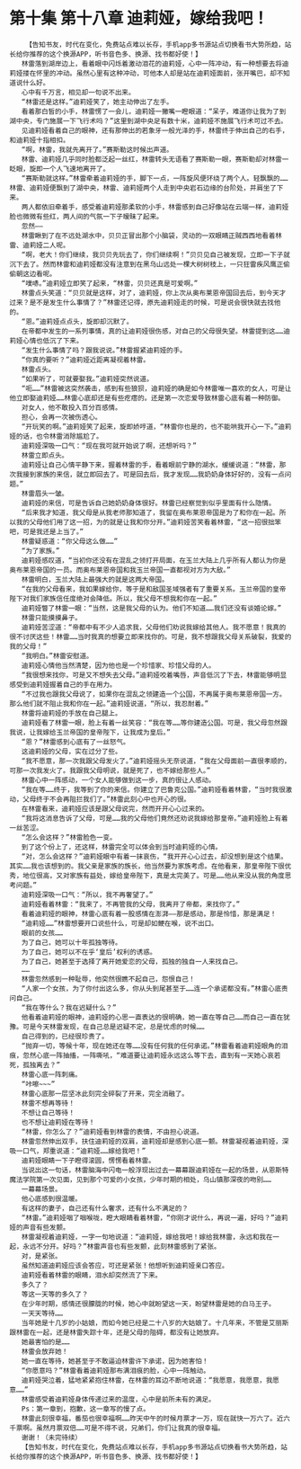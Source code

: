 # 第十集 第十八章 迪莉娅，嫁给我吧！
        【告知书友，时代在变化，免费站点难以长存，手机app多书源站点切换看书大势所趋，站长给你推荐的这个换源APP，听书音色多、换源、找书都好使！】
       林雷落到湖岸边上，看着眼中闪烁着激动泪花的迪莉娅，心中一阵冲动，有一种想要去将迪莉娅搂在怀里的冲动。虽然心里有这种冲动，可他本人却是站在迪莉娅面前，张开嘴巴，却不知道说什么好。
       心中有千万言，相见却一句说不出来。
       “林雷还是这样。”迪莉娅笑了，她主动伸出了左手。
       看着那白皙的小手，林雷愣了一会儿，迪莉娅一撇嘴一瞪眼道：“呆子，难道你让我为了到湖中央，专门施展一下飞行术吗？”这里到湖中央足有数十米，迪莉娅不施展飞行术可过不去。
       见迪莉娅看着自己的眼神，还有那伸出的若象牙一般光泽的手，林雷终于伸出自己的右手，和迪莉娅十指相扣。
       “啊，林雷，我就先离开了。”赛斯勒这时候出声道。
       林雷、迪莉娅几乎同时脸都泛起一丝红，林雷转头无语看了赛斯勒一眼，赛斯勒却对林雷一眨眼，旋即一个人飞速地离开了。
       “赛斯勒就这样。”林雷牵着迪莉娅的手，脚下一点，一阵旋风便环绕了两个人。轻飘飘的……林雷、迪莉娅便飘到了湖中央，林雷、迪莉娅两个人走到中央岩石边缘的台阶处，并肩坐了下来。
       两人都依旧牵着手，感受着迪莉娅那柔软的小手，林雷感到自己好像站在云端一样，迪莉娅脸也微微有些红，两人间的气氛一下子暧昧了起来。
       忽然——
       林雷瞅到了在不远处湖水中，贝贝正冒出那个小脑袋，灵动的一双眼睛正贼西西地看着林雷、迪莉娅二人呢。
       “啊，老大！你们继续，我贝贝先玩去了，你们继续啊！”贝贝见自己被发现，立即一下子就沉下去了。然而林雷和迪莉娅都没有注意到在黑乌山远处一棵大树树枝上，一只狂雷疾风鹰正偷偷朝这边看呢。
       “噗哧。”迪莉娅立即笑了起来，“林雷，贝贝还真是可爱啊。”
       林雷点头笑道：“贝贝就是这样，对了，迪莉娅，你上次从奥布莱恩帝国回去后，到今天才过来？是不是发生什么事情了？”林雷还记得，原先迪莉娅走的时候，可是说会很快就去找他的。
       “恩。”迪莉娅点点头，旋即却沉默了。
       在帝都中发生的一系列事情，真的让迪莉娅很伤感，对自己的父母很失望。林雷提到这……迪莉娅心情也低沉了下来。
       “发生什么事情了吗？跟我说说。”林雷握紧迪莉娅的手。
       “你真的要听？”迪莉娅近距离凝视着林雷。
       林雷点头。
       “如果听了，可就要娶我。”迪莉娅突然说道。
       “呃……”林雷被这突然袭击，感到有些狼狈，迪莉娅的确是如今林雷唯一喜欢的女人，可是让他立即娶迪莉娅……林雷心底却还是有些疙瘩的。还是第一次恋爱导致林雷心底有着一种防御。
       对女人，他不敢投入百分百感情。
       担心，会再一次被伤透心。
       “开玩笑的啊。”迪莉娅笑了起来，旋即娇哼道，“林雷你也是的，也不能哄我开心一下。”迪莉娅的话，也令林雷消除尴尬了。
       迪莉娅深吸一口气：“现在我可就开始说了啊，还想听吗？”
       林雷立即点头。
       迪莉娅让自己心情平静下来，握着林雷的手，看着眼前宁静的湖水，缓缓说道：“林雷，那次我接到家族的来信，就立即回去了。可是回去后，我才发现……我奶奶身体好好的，没有一点问题。”
       林雷眉头一皱。
       迪莉娅的来信，可是告诉自己她奶奶身体很好。林雷已经察觉到似乎里面有什么隐情。
       “后来我才知道，我父母是从我老师那知道了，我留在奥布莱恩帝国是为了和你在一起。所以我的父母他们用了这一招，为的就是让我和你分开。”迪莉娅苦笑看着林雷，“这一招很拙笨吧，可是我还是上当了。”
       林雷疑惑道：“你父母这么做……”
       “为了家族。”
       迪莉娅感叹道，“当初你还没有在混乱之领打开局面，在玉兰大陆上几乎所有人都认为你是奥布莱恩帝国的一员。而奥布莱恩帝国和我玉兰帝国一直都视对方为大敌。”
       林雷明白，玉兰大陆上最强大的就是这两大帝国。
       “在我的父母看来，我如果嫁给你，等于是和敌国圣域强者有了重要关系。玉兰帝国的皇帝陛下对我们家族信任度绝对会降低。所以，我父母不想我和你在一起。”
       迪莉娅瞥了林雷一眼：“当然，这是我父母的认为。他们不知道……我们还没有谈婚论嫁。”
       林雷只能摸摸鼻子。
       迪莉娅苦涩道：“帝都中有不少人追求我，父母他们劝说我嫁给其他人。我不愿意！我真的很不讨厌这些！林雷……当时我真的想要立即来找你的。可是，我不想跟我父母关系破裂，我爱的我的父母！”
       “我明白。”林雷安慰道。
       迪莉娅心情他当然清楚，因为他也是一个珍惜家、珍惜父母的人。
       “我很想来找你，可是又不想失去父母。”迪莉娅咬着嘴唇，声音低沉了下去，林雷能够明显感受到迪莉娅握着自己的手在用力。
       “不过我也跟我父母说了，如果你在混乱之领建造一个公国，不再属于奥布莱恩帝国一方。那么他们就不阻止我和你在一起。”迪莉娅说道，“所以，我忍耐着。”
       林雷将迪莉娅的手放在自己腿上。
       迪莉娅看了林雷一眼，脸上有着一丝笑容：“我在等……等你建造公国。可是，我父母忽然跟我说，让我嫁给玉兰帝国的皇帝陛下，让我成为皇后。”
       “恩？”林雷感到心底有了一丝怒气。
       这迪莉娅的父母，实在过分了些。
       “我不愿意，那一次我跟父母发火了。”迪莉娅摇头无奈说道，“我在父母面前一直很孝顺的，可那一次我发火了。我跟我父母明说，就是死了，也不嫁给那些人。”
       林雷心中一阵感动，一个女人能够做到这一步，真的很让人感动。
       “我在等……终于，我等到了你的来信。你建立了巴鲁克公国。”迪莉娅看着林雷，“当时我很激动，父母终于不会再阻拦我们了。”林雷此刻心中也开心的很。
       在林雷看来，迪莉娅应该是跟父母说完，然而开开心心过来的。
       “我将这消息告诉了父母，可是……我的父母他们竟然还劝说我嫁给那皇帝。”迪莉娅脸上有着一丝苦涩。
       “怎么会这样？”林雷脸色一变。
       到了这个份上了，还这样，林雷完全可以体会到当时迪莉娅的心情。
       “对，怎么会这样？”迪莉娅眼中有着一抹哀伤，“我开开心心过去，却没想到是这个结果。其实……我也该想到的。我父亲是家族的族长，他当然要为家族考虑。在他看来，那皇帝陛下很优秀，地位很高，又对家族有益处，嫁给皇帝陛下，真是太完美了。可是……他从来没从我的角度思考问题。”
       迪莉娅深吸一口气：“所以，我不再奢望了。”
       迪莉娅看着林雷：“我来了，不再管我的父母，我离开了帝都，来找你了。”
       看着迪莉娅的眼神，林雷心底有着一股感情在澎湃——那是感动，那是怜惜，那是满足！
       “迪莉娅……”林雷想要开口说些什么，可是却如鲠在喉，说不出口。
       眼前的女孩……
       为了自己，她可以十年孤独等待。
       为了自己，她可以不在乎‘皇后’权利的诱惑。
       为了自己，她甚至于选择了离开她爱恋的父母，孤独的独自一人来找自己。
       ……
       林雷忽然感到一种耻辱，他突然很瞧不起自己，怨恨自己！
       “人家一个女孩，为了你付出这么多，你从头到尾甚至于……连一个承诺都没有。”林雷心底责问自己。
       “我在等什么？我在迟疑什么？”
       他看着迪莉娅的眼神，迪莉娅的心思一直表达的很明确，她一直在等自己……而自己一直在犹豫。可是今天林雷发现，在自己总是迟疑不定，总是忧虑的时候……
       自己得到的，已经很珍贵了。
       “抛弃一切，等候十年，现在她还在等……没有任何我的任何承诺。”林雷看着迪莉娅眼角的泪痕，忽然心底一阵抽搐，一阵嘶吼，“难道要让迪莉娅永远这么等下去，直到有一天她心哀若死，孤独离去？”
       林雷心底一阵刺痛。
       “咔嚓~~~”
       林雷心底那一层坚冰此刻完全碎裂了开来，完全消融了。
       林雷不想再等待！
       不想让自己等待！
       也不想让迪莉娅在等待！
       “林雷，你怎么了？”迪莉娅看到林雷的表情，不由担心说道。
       林雷忽然伸出双手，扶住迪莉娅的双肩，迪莉娅却是感到心底一颤。林雷凝视着迪莉娅，深吸一口气，郑重说道：“迪莉娅……嫁给我吧！”
       迪莉娅眼睛一下子瞪得滚圆，愣愣看着林雷。
       当说出这一句话，林雷脑海中闪电一般浮现出过去一幕幕跟迪莉娅在一起的场景，从恩斯特魔法学院第一次见面，见到那个可爱的小女孩，少年时期的相处，乌山镇那深夜的吻别……
       一幕幕场景。
       他心底感到很温暖。
       有这样的妻子，自己还有什么奢求，还有什么不满足的？
       “林雷。”迪莉娅咽了咽喉咙，瞪大眼睛看着林雷，“你刚才说什么，再说一遍，好吗？”迪莉娅的声音有些发颤。
       林雷凝视着迪莉娅，一字一句地说道：“迪莉娅，嫁给我吧！嫁给我林雷，永远和我在一起，永远不分开。好吗？”林雷声音也有些发颤，此刻林雷感到了紧张。
       对，是紧张。
       虽然知道迪莉娅应该会答应，可还是紧张！他想听到迪莉娅亲口答应。
       迪莉娅看着林雷的眼睛，泪水却突然流了下来。
       多久了？
       等这一天等的多久了？
       在少年时期，感情还很朦胧的时候，她心中就盼望这一天，盼望林雷是她的白马王子。
       一天天等待……
       当年她是十几岁的小姑娘，而如今她已经是二十八岁的大姑娘了。十几年来，不管是艾丽斯跟林雷在一起，还是林雷失踪十年，还是父母的阻碍，都没有让她放弃。
       她最害怕的是……
       林雷会放弃她！
       她一直在等待，她甚至于不敢逼迫林雷许下承诺，因为她害怕！
       “你愿意吗？”林雷看着迪莉娅那布满泪痕的脸，心中一阵触动。
       迪莉娅哭泣着，猛地紧紧抱住林雷，在林雷的耳边不断地说道：“我愿意，我愿意，我愿意……”
       林雷感受着迪莉娅身体传递过来的温度，心中是前所未有的满足。
       Ps：第一章到，抱歉，这一章写的慢了点。
       林雷此刻很幸福，番茄也很幸福啊……昨天中午的时候月票才一万，现在就快一万六了。近六千票啊。虽然月票双倍……可是不得不说，兄弟们，你们让我真的很幸福。
       谢谢！（未完待续）
       【告知书友，时代在变化，免费站点难以长存，手机app多书源站点切换看书大势所趋，站长给你推荐的这个换源APP，听书音色多、换源、找书都好使！】